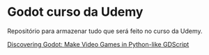 # Godot curso da Udemy

Repositório para armazenar tudo que será feito no curso da Udemy.

[Discovering Godot: Make Video Games in Python-like GDScript](https://www.udemy.com/course/godot/)
